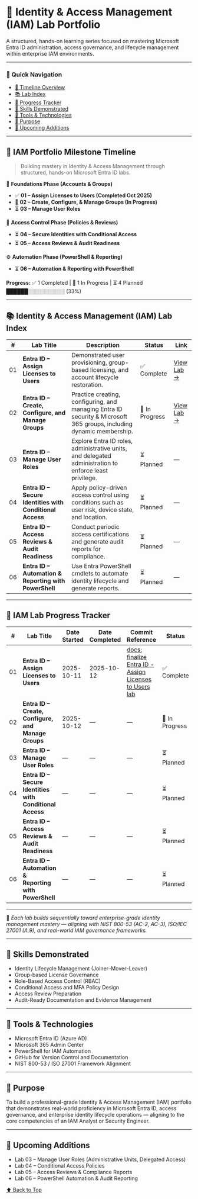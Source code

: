# 🧩 Identity & Access Management (IAM) Lab Portfolio
A structured, hands-on learning series focused on mastering Microsoft Entra ID administration, access governance, and lifecycle management within enterprise IAM environments.

---

### 🧭 Quick Navigation
- [🏁 Timeline Overview](#-iam-portfolio-milestone-timeline)
- [📚 Lab Index](#-identity--access-management-iam-lab-index)
- [🧾 Progress Tracker](#-iam-lab-progress-tracker)
- [🧠 Skills Demonstrated](#-skills-demonstrated)
- [🧰 Tools & Technologies](#-tools--technologies)
- [🎯 Purpose](#-purpose)
- [🚀 Upcoming Additions](#-upcoming-additions)

---

## 🧭 IAM Portfolio Milestone Timeline
> Building mastery in Identity & Access Management through structured, hands-on Microsoft Entra ID labs.

🧱 **Foundations Phase (Accounts & Groups)**
- ✅ **01 – Assign Licenses to Users (Completed Oct 2025)**
- 🧩 **02 – Create, Configure, & Manage Groups (In Progress)**
- ⏳ **03 – Manage User Roles**

🧰 **Access Control Phase (Policies & Reviews)**  
- ⏳ **04 – Secure Identities with Conditional Access**  
- ⏳ **05 – Access Reviews & Audit Readiness**

⚙️ **Automation Phase (PowerShell & Reporting)**
- ⏳ **06 – Automation & Reporting with PowerShell**

**Progress:** ✅ 1 Completed | 🧩 1 In Progress | ⏳ 4 Planned  
██████░░░░░░░░░░ (33%)


---

## 📚 Identity & Access Management (IAM) Lab Index

| # | Lab Title | Description | Status | Link |
|---|------------|-------------|---------|------|
| 01 | **Entra ID – Assign Licenses to Users** | Demonstrated user provisioning, group-based licensing, and account lifecycle restoration. | ✅ Complete | [View Lab →](./01_EntraID_Assign_Licenses_to_Users/README.md) |
| 02 | **Entra ID – Create, Configure, and Manage Groups** | Practice creating, configuring, and managing Entra ID security & Microsoft 365 groups, including dynamic membership. | 🧩 In Progress | [View Lab →](./02_EntraID_Create_Configure_Manage_Groups/README.md) |
| 03 | **Entra ID – Manage User Roles** | Explore Entra ID roles, administrative units, and delegated administration to enforce least privilege. | ⏳ Planned | — |
| 04 | **Entra ID – Secure Identities with Conditional Access** | Apply policy-driven access control using conditions such as user risk, device state, and location. | ⏳ Planned | — |
| 05 | **Entra ID – Access Reviews & Audit Readiness** | Conduct periodic access certifications and generate audit reports for compliance. | ⏳ Planned | — |
| 06 | **Entra ID – Automation & Reporting with PowerShell** | Use Entra PowerShell cmdlets to automate identity lifecycle and generate reports. | ⏳ Planned | — |

---

## 🧾 IAM Lab Progress Tracker

| # | Lab Title | Date Started | Date Completed | Commit Reference | Status |
|---|------------|--------------|----------------|------------------|---------|
| 01 | **Entra ID – Assign Licenses to Users** | 2025-10-11 | 2025-10-12 | [docs: finalize Entra ID - Assign Licenses to Users lab](https://github.com/StudentXSec/StudentXSec/commit/your-commit-id-here) | ✅ Complete |
| 02 | **Entra ID – Create, Configure, and Manage Groups** | 2025-10-12 | — | — | 🧩 In Progress |
| 03 | **Entra ID – Manage User Roles** | — | — | — | ⏳ Planned |
| 04 | **Entra ID – Secure Identities with Conditional Access** | — | — | — | ⏳ Planned |
| 05 | **Entra ID – Access Reviews & Audit Readiness** | — | — | — | ⏳ Planned |
| 06 | **Entra ID – Automation & Reporting with PowerShell** | — | — | — | ⏳ Planned |

---

📘 *Each lab builds sequentially toward enterprise-grade identity management mastery — aligning with NIST 800-53 (AC-2, AC-3), ISO/IEC 27001 (A.9), and real-world IAM governance frameworks.*

---

## 🧠 Skills Demonstrated
- Identity Lifecycle Management (Joiner–Mover–Leaver)  
- Group-based License Governance  
- Role-Based Access Control (RBAC)  
- Conditional Access and MFA Policy Design  
- Access Review Preparation  
- Audit-Ready Documentation and Evidence Management

---

## 🧰 Tools & Technologies
- Microsoft Entra ID (Azure AD)  
- Microsoft 365 Admin Center  
- PowerShell for IAM Automation  
- GitHub for Version Control and Documentation  
- NIST 800-53 / ISO 27001 Framework Alignment  

---

## 🎯 Purpose
To build a professional-grade Identity & Access Management (IAM) portfolio that demonstrates real-world proficiency in Microsoft Entra ID, access governance, and enterprise identity lifecycle operations — aligning to the core competencies of an IAM Analyst or Security Engineer.

---

## 🚀 Upcoming Additions
- Lab 03 – Manage User Roles (Administrative Units, Delegated Access)
- Lab 04 – Conditional Access Policies
- Lab 05 – Access Reviews & Compliance Reports
- Lab 06 – PowerShell Automation & Audit Reporting

[⬆️ Back to Top](#-identity--access-management-iam-lab-portfolio)
